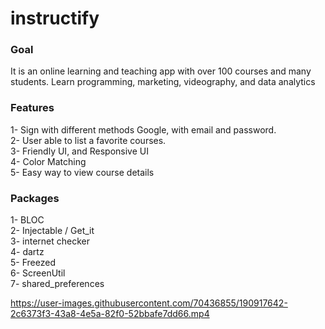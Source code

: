 <h1 class="code-line" data-line-start=0 data-line-end=1 ><a id="instructify_0"></a>instructify</h1>
<h3 class="code-line" data-line-start=2 data-line-end=3 ><a id="Goal_2"></a>Goal</h3>
<p class="has-line-data" data-line-start="3" data-line-end="4">It is an online learning and teaching app with over 100 courses and many students. Learn programming, marketing, videography, and data analytics</p>
<h3 class="code-line" data-line-start=5 data-line-end=6 ><a id="Features_5"></a>Features</h3>
<p class="has-line-data" data-line-start="6" data-line-end="11">1- Sign with different methods Google, with email and password.<br>
2- User able to list a favorite courses.<br>
3- Friendly UI, and Responsive UI<br>
4- Color Matching<br>
5- Easy way to view course details</p>
<h3 class="code-line" data-line-start=13 data-line-end=14 ><a id="Packages_13"></a>Packages</h3>
<p class="has-line-data" data-line-start="14" data-line-end="21">1- BLOC<br>
2- Injectable / Get_it<br>
3- internet checker<br>
4- dartz<br>
5- Freezed<br>
6- ScreenUtil<br>
7- shared_preferences</p>
<p class="has-line-data" data-line-start="22" data-line-end="23"><a href="https://user-images.githubusercontent.com/70436855/190917642-2c6373f3-43a8-4e5a-82f0-52bbafe7dd66.mp4">https://user-images.githubusercontent.com/70436855/190917642-2c6373f3-43a8-4e5a-82f0-52bbafe7dd66.mp4</a></p>
